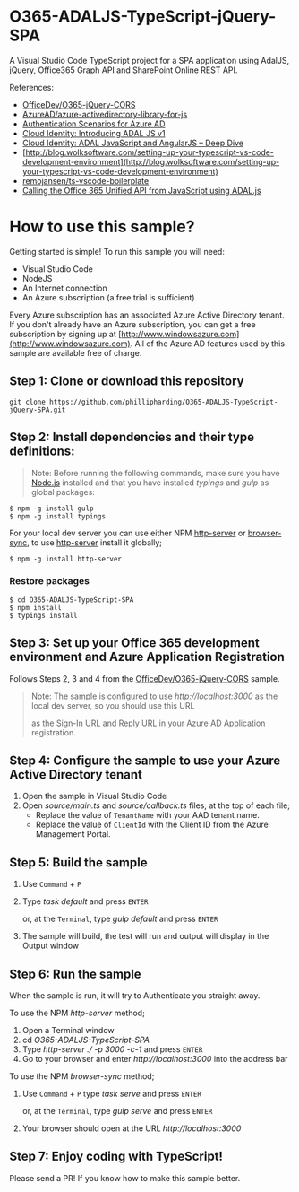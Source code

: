 # O365-ADALJS-TypeScript-jQuery-SPA
A Visual Studio Code TypeScript project for a SPA application using AdalJS, jQuery, Office365 Graph API and SharePoint Online REST API.

References:
- [OfficeDev/O365-jQuery-CORS](https://github.com/OfficeDev/O365-jQuery-CORS)
- [AzureAD/azure-activedirectory-library-for-js](https://github.com/AzureAD/azure-activedirectory-library-for-js)
- [Authentication Scenarios for Azure AD](https://azure.microsoft.com/en-gb/documentation/articles/active-directory-authentication-scenarios/#single-page-application-spa)
- [Cloud Identity: Introducing ADAL JS v1](http://www.cloudidentity.com/blog/2015/02/19/introducing-adal-js-v1/)
- [Cloud Identity: ADAL JavaScript and AngularJS – Deep Dive](http://www.cloudidentity.com/blog/2014/10/28/adal-javascript-and-angularjs-deep-dive/)
- [http://blog.wolksoftware.com/setting-up-your-typescript-vs-code-development-environment](http://blog.wolksoftware.com/setting-up-your-typescript-vs-code-development-environment)
- [remojansen/ts-vscode-boilerplate](https://github.com/remojansen/ts-vscode-boilerplate)
- [Calling the Office 365 Unified API from JavaScript using ADAL.js](http://paulryan.com.au/2015/unified-api-adal/)

# How to use this sample?

Getting started is simple!  To run this sample you will need:
- Visual Studio Code
- NodeJS
- An Internet connection
- An Azure subscription (a free trial is sufficient)

Every Azure subscription has an associated Azure Active Directory tenant.  If you don't already have an Azure subscription, you can get a free subscription by signing up at [http://www.windowsazure.com](http://www.windowsazure.com).  All of the Azure AD features used by this sample are available free of charge.

## Step 1: Clone or download this repository
```
git clone https://github.com/phillipharding/O365-ADALJS-TypeScript-jQuery-SPA.git
```

## Step 2: Install dependencies and their type definitions:

> Note: Before running the following commands, make sure you have [Node.js]() installed and 
that you have installed *typings* and *gulp* as global packages:
```
$ npm -g install gulp
$ npm -g install typings
```

For your local dev server you can use either NPM [http-server](https://www.npmjs.com/package/http-server) or [browser-sync](https://www.npmjs.com/package/browser-sync), to use [http-server](https://www.npmjs.com/package/http-server) install it globally;
```
$ npm -g install http-server
```

### Restore packages
```
$ cd O365-ADALJS-TypeScript-SPA
$ npm install
$ typings install
```

## Step 3: Set up your Office 365 development environment and Azure Application Registration

Follows Steps 2, 3 and 4 from the [OfficeDev/O365-jQuery-CORS](https://github.com/OfficeDev/O365-jQuery-CORS) sample.

> Note: The sample is configured to use *http://localhost:3000* as the local dev server, so you should use this URL 
> 
> as the Sign-In URL and Reply URL in your Azure AD Application registration.

## Step 4: Configure the sample to use your Azure Active Directory tenant

1. Open the sample in Visual Studio Code
2. Open *source/main.ts* and *source/callback.ts* files, at the top of each file;
    * Replace the value of `TenantName` with your AAD tenant name.
    * Replace the value of `ClientId` with the Client ID from the Azure Management Portal.

## Step 5: Build the sample

1. Use `Command` + `P`
2. Type *task default* and press `ENTER`

    or, at the `Terminal`, type *gulp default* and press `ENTER`
3. The sample will build, the test will run and output will display in the Output window

## Step 6: Run the sample

When the sample is run, it will try to Authenticate you straight away.

To use the NPM *http-server* method;
1. Open a Terminal window
2. cd *O365-ADALJS-TypeScript-SPA*
3. Type *http-server ./ -p 3000 -c-1* and press `ENTER`
4. Go to your browser and enter *http://localhost:3000* into the address bar

To use the NPM *browser-sync* method;
1. Use `Command` + `P` type *task serve* and press `ENTER`
    
    or, at the `Terminal`, type *gulp serve* and press `ENTER`
2. Your browser should open at the URL *http://localhost:3000*

## Step 7: Enjoy coding with TypeScript!

Please send a PR! If you know how to make this sample better.
